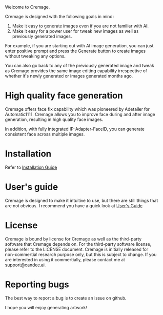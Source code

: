 Welcome to Cremage.

Cremage is designed with the following goals in mind:

1. Make it easy to generate images even if you are not familiar with AI.
2. Make it easy for a power user for tweak new images as well as previously generated images.

For example, if you are starting out with AI image generation, you can just enter positive prompt and press the Generate button to create images without tweaking any options.

You can also go back to any of the previously generated image and tweak as Cremage provides the same image editing capability irrespective of whether it's newly generated or images generated months ago.

# High quality face generation
Cremage offers face fix capability which was pioneered by Adetailer for Automatic1111. Cremage allows you to improve face during and after image generation, resulting in high quality face images.

In addition, with fully integrated IP-Adapter-FaceID, you can generate consistent face across multiple images.

# Installation
Refer to [Installation Guide](docs/installation_guide.md "View the Installation Guide")

# User's guide
Cremage is designed to make it intuitive to use, but there are still things that are not obvious.  I recommend you have a quick look at [User's Guide](docs/users_guide.md "View the User's Guide")

# License
Cremage is bound by license for Cremage as well as the third-party software that Cremage depends on.  For the third-party software license, please refer to the LICENSE document.
Cremage is initially released for non-commertial research purpose only, but this is subject to change.  If you are interested in using it commertially, please contact me at support@candee.ai.

# Reporting bugs
The best way to report a bug is to create an issue on github.

I hope you will enjoy generating artwork!